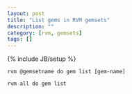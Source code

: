 ```yaml
---
layout: post
title: "List gems in RVM gemsets"
description: ""
category: [rvm, gemsets]
tags: []
---
```

{% include JB/setup %}

    rvm @gemsetname do gem list [gem-name]

    rvm all do gem list






